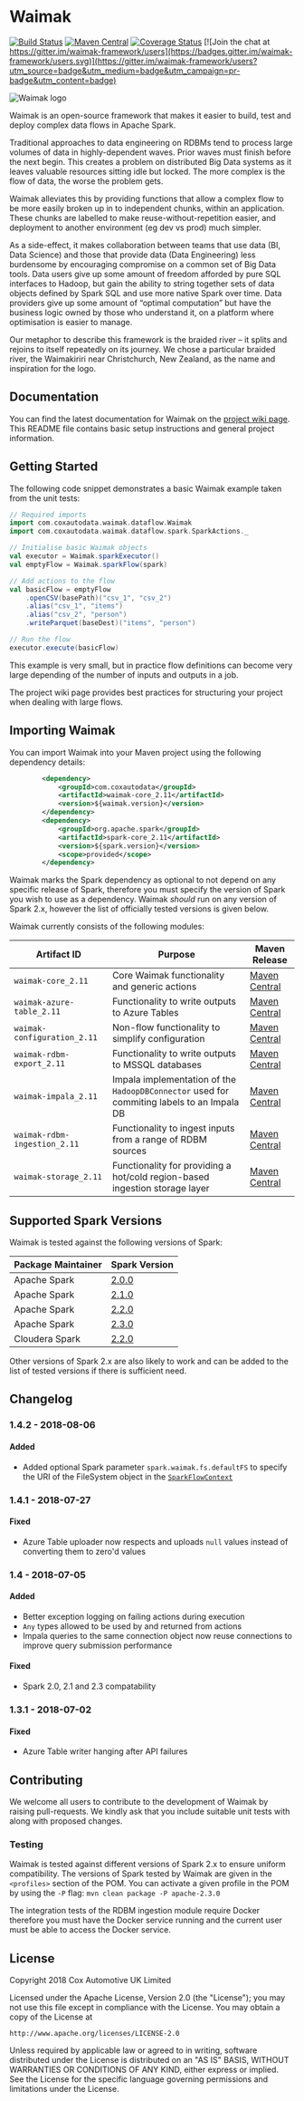# Waimak

[![Build Status](https://travis-ci.org/CoxAutomotiveDataSolutions/waimak.svg?branch=develop)](https://travis-ci.org/CoxAutomotiveDataSolutions/waimak) 
[![Maven Central](https://img.shields.io/maven-central/v/com.coxautodata/waimak-core_2.11.svg)](http://search.maven.org/#search%7Cga%7C1%7Cwaimak) [![Coverage Status](https://coveralls.io/repos/github/CoxAutomotiveDataSolutions/waimak/badge.svg?branch=develop)](https://coveralls.io/github/CoxAutomotiveDataSolutions/waimak?branch=develop) [![Join the chat at https://gitter.im/waimak-framework/users](https://badges.gitter.im/waimak-framework/users.svg)](https://gitter.im/waimak-framework/users?utm_source=badge&utm_medium=badge&utm_campaign=pr-badge&utm_content=badge)


![Waimak logo](images/waimak.png)

Waimak is an open-source framework that makes it easier to build, test and deploy complex data flows in Apache Spark.

Traditional approaches to data engineering on RDBMs tend to process large volumes of data in highly-dependent waves. Prior waves must finish before the next begin. This creates a problem on distributed Big Data systems as it leaves valuable resources sitting idle but locked. The more complex is the flow of data, the worse the problem gets.

Waimak alleviates this by providing functions that allow a complex flow to be more easily broken up in to independent chunks, within an application. These chunks are labelled to make reuse-without-repetition easier, and deployment to another environment (eg dev vs prod) much simpler.

As a side-effect, it makes collaboration between teams that use data (BI, Data Science) and those that provide data (Data Engineering) less burdensome by encouraging compromise on a common set of Big Data tools. Data users give up some amount of freedom afforded by pure SQL interfaces to Hadoop, but gain the ability to string together sets of data objects defined by Spark SQL and use more native Spark over time. Data providers give up some amount of “optimal computation” but have the business logic owned by those who understand it, on a platform where optimisation is easier to manage.

Our metaphor to describe this framework is the braided river – it splits and rejoins to itself repeatedly on its journey. We chose a particular braided river, the Waimakiriri near Christchurch, New Zealand, as the name and inspiration for the logo.

## Documentation

You can find the latest documentation for Waimak on the [project wiki page](https://github.com/CoxAutomotiveDataSolutions/waimak/wiki). This README file contains basic setup instructions and general project information.

## Getting Started

The following code snippet demonstrates a basic Waimak example taken from the unit tests:

```scala
// Required imports
import com.coxautodata.waimak.dataflow.Waimak
import com.coxautodata.waimak.dataflow.spark.SparkActions._

// Initialise basic Waimak objects
val executor = Waimak.sparkExecutor()
val emptyFlow = Waimak.sparkFlow(spark)

// Add actions to the flow
val basicFlow = emptyFlow
    .openCSV(basePath)("csv_1", "csv_2")
    .alias("csv_1", "items")
    .alias("csv_2", "person")
    .writeParquet(baseDest)("items", "person")

// Run the flow
executor.execute(basicFlow)
```

This example is very small, but in practice flow definitions can become very large depending of the number of inputs and outputs in a job.

The project wiki page provides best practices for structuring your project when dealing with large flows.

## Importing Waimak

You can import Waimak into your Maven project using the following dependency details:

```xml
        <dependency>
            <groupId>com.coxautodata</groupId>
            <artifactId>waimak-core_2.11</artifactId>
            <version>${waimak.version}</version>
        </dependency>
        <dependency>
            <groupId>org.apache.spark</groupId>
            <artifactId>spark-core_2.11</artifactId>
            <version>${spark.version}</version>
            <scope>provided</scope>
        </dependency>
```

Waimak marks the Spark dependency as optional to not depend on any specific release of Spark, therefore you must specify the version of Spark you wish to use as a dependency. Waimak _should_ run on any version of Spark 2.x, however the list of officially tested versions is given below.

Waimak currently consists of the following modules:

Artifact ID | Purpose | Maven Release
----------- | ------- | -------------
`waimak-core_2.11` | Core Waimak functionality and generic actions | [Maven Central](http://search.maven.org/#search%7Cga%7C1%7Ca%3A%22waimak-core_2.11%22) 
`waimak-azure-table_2.11` | Functionality to write outputs to Azure Tables | [Maven Central](http://search.maven.org/#search%7Cga%7C1%7Ca%3A%22waimak-azure-table_2.11%22)
`waimak-configuration_2.11` | Non-flow functionality to simplify configuration | [Maven Central](http://search.maven.org/#search%7Cga%7C1%7Ca%3A%22waimak-configuration_2.11%22)
`waimak-rdbm-export_2.11` | Functionality to write outputs to MSSQL databases | [Maven Central](http://search.maven.org/#search%7Cga%7C1%7Ca%3A%22waimak-rdbm-export_2.11%22)
`waimak-impala_2.11` | Impala implementation of the `HadoopDBConnector` used for commiting labels to an Impala DB | [Maven Central](http://search.maven.org/#search%7Cga%7C1%7Ca%3A%22waimak-impala_2.11%22)
`waimak-rdbm-ingestion_2.11` | Functionality to ingest inputs from a range of RDBM sources | [Maven Central](http://search.maven.org/#search%7Cga%7C1%7Ca%3A%22waimak-rdbm-ingestion_2.11%22)
`waimak-storage_2.11` | Functionality for providing a hot/cold region-based ingestion storage layer | [Maven Central](http://search.maven.org/#search%7Cga%7C1%7Ca%3A%22waimak-storage_2.11%22)

## Supported Spark Versions

Waimak is tested against the following versions of Spark:

Package Maintainer | Spark Version
------------------ | -------------
Apache Spark | [2.0.0](https://spark.apache.org/releases/spark-release-2-0-0.html)
Apache Spark | [2.1.0](https://spark.apache.org/releases/spark-release-2-1-0.html)
Apache Spark | [2.2.0](https://spark.apache.org/releases/spark-release-2-2-0.html)
Apache Spark | [2.3.0](https://spark.apache.org/releases/spark-release-2-3-0.html)
Cloudera Spark | [2.2.0](https://www.cloudera.com/documentation/spark2/latest/topics/spark2.html)

Other versions of Spark 2.x are also likely to work and can be added to the list of tested versions if there is sufficient need.

## Changelog

### 1.4.2 - 2018-08-06

#### Added
- Added optional Spark parameter `spark.waimak.fs.defaultFS` to specify the URI of the FileSystem object in the [`SparkFlowContext`](src/main/scala/com/coxautodata/waimak/dataflow/spark/SparkFlowContext.scala)

### 1.4.1 - 2018-07-27

#### Fixed
- Azure Table uploader now respects and uploads `null` values instead of converting them to zero'd values

### 1.4 - 2018-07-05

#### Added
- Better exception logging on failing actions during execution
- `Any` types allowed to be used by and returned from actions
- Impala queries to the same connection object now reuse connections to improve query submission performance

#### Fixed
- Spark 2.0, 2.1 and 2.3 compatability

### 1.3.1 - 2018-07-02

#### Fixed
- Azure Table writer hanging after API failures

## Contributing

We welcome all users to contribute to the development of Waimak by raising pull-requests. We kindly ask that you include suitable unit tests with along with proposed changes.

### Testing

Waimak is tested against different versions of Spark 2.x to ensure uniform compatibility. The versions of Spark tested by Waimak are given in the `<profiles>` section of the POM. You can activate a given profile in the POM by using the `-P` flag: `mvn clean package -P apache-2.3.0`

The integration tests of the RDBM ingestion module require Docker therefore you must have the Docker service running and the current user must be able to access the Docker service.

## License

Copyright 2018 Cox Automotive UK Limited

Licensed under the Apache License, Version 2.0 (the "License");
you may not use this file except in compliance with the License.
You may obtain a copy of the License at

    http://www.apache.org/licenses/LICENSE-2.0

Unless required by applicable law or agreed to in writing, software
distributed under the License is distributed on an "AS IS" BASIS,
WITHOUT WARRANTIES OR CONDITIONS OF ANY KIND, either express or implied.
See the License for the specific language governing permissions and
limitations under the License.

